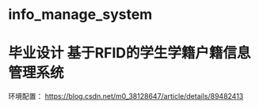 # info_manage_system
# 毕业设计 基于RFID的学生学籍户籍信息管理系统
环境配置：
https://blog.csdn.net/m0_38128647/article/details/89482413
